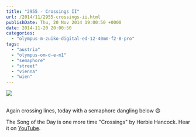 ```yaml
---
title: "2955 - Crossings II"
url: /2014/11/2955-crossings-ii.html
publishDate: Thu, 20 Nov 2014 19:00:50 +0000
date: 2014-11-20 20:00:50
categories: 
  - "olympus-m-zuiko-digital-ed-12-40mm-f2-8-pro"
tags: 
  - "austria"
  - "olympus-om-d-e-m1"
  - "semaphore"
  - "street"
  - "vienna"
  - "wien"
---
```

<div class="container">
<div class="center"><a target="_blank" href="https://d25zfm9zpd7gm5.cloudfront.net/1200x1200/2014/20141029_180630_lr.jpg"><img src="https://d25zfm9zpd7gm5.cloudfront.net/0600x0600/2014/20141029_180630_lr.jpg" /></a></div>
</div>
<br />

Again crossing lines, today with a semaphore dangling below 😄

The Song of the Day is one more time "Crossings" by Herbie Hancock. Hear it on <a href=" https://www.youtube.com/watch?v=slTHivdpCfg" target="_blank">YouTube</a>. 
